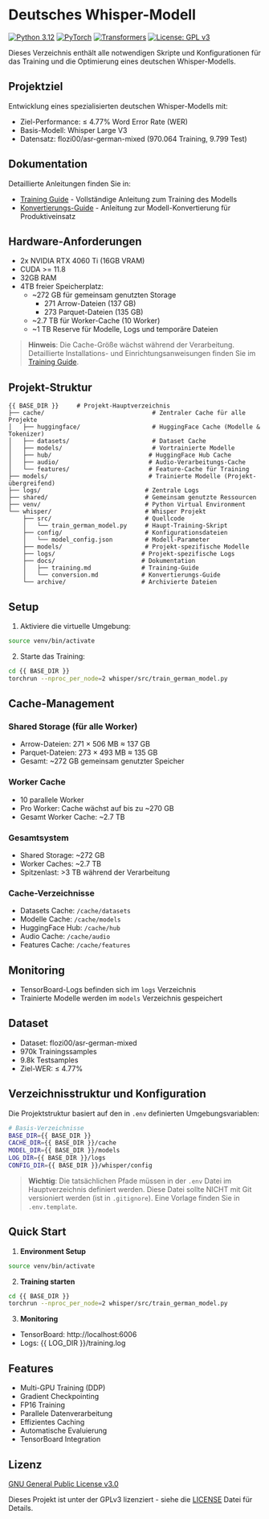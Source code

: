 # Deutsches Whisper-Modell 

[![Python 3.12](https://img.shields.io/badge/python-3.12-blue.svg)](https://www.python.org/downloads/release/python-3120/)
[![PyTorch](https://img.shields.io/badge/PyTorch-2.5.1-red.svg)](https://pytorch.org/)
[![Transformers](https://img.shields.io/badge/Transformers-4.46.3-orange.svg)](https://huggingface.co/docs/transformers/index)
[![License: GPL v3](https://img.shields.io/badge/License-GPLv3-blue.svg)](https://www.gnu.org/licenses/gpl-3.0)

Dieses Verzeichnis enthält alle notwendigen Skripte und Konfigurationen für das Training und die Optimierung eines deutschen Whisper-Modells.

## Projektziel

Entwicklung eines spezialisierten deutschen Whisper-Modells mit:
- Ziel-Performance: ≤ 4.77% Word Error Rate (WER)
- Basis-Modell: Whisper Large V3
- Datensatz: flozi00/asr-german-mixed (970.064 Training, 9.799 Test)

## Dokumentation

Detaillierte Anleitungen finden Sie in:
- [Training Guide](docs/training.md) - Vollständige Anleitung zum Training des Modells
- [Konvertierungs-Guide](docs/conversion.md) - Anleitung zur Modell-Konvertierung für Produktiveinsatz

## Hardware-Anforderungen

- 2x NVIDIA RTX 4060 Ti (16GB VRAM)
- CUDA >= 11.8
- 32GB RAM
- 4TB freier Speicherplatz:
  - ~272 GB für gemeinsam genutzten Storage
    - 271 Arrow-Dateien (137 GB)
    - 273 Parquet-Dateien (135 GB)
  - ~2.7 TB für Worker-Cache (10 Worker)
  - ~1 TB Reserve für Modelle, Logs und temporäre Dateien

> **Hinweis**: Die Cache-Größe wächst während der Verarbeitung. Detaillierte Installations- und Einrichtungsanweisungen finden Sie im [Training Guide](docs/training.md).

## Projekt-Struktur

```
{{ BASE_DIR }}     # Projekt-Hauptverzeichnis
├── cache/                              # Zentraler Cache für alle Projekte
│   ├── huggingface/                    # HuggingFace Cache (Modelle & Tokenizer)
│   ├── datasets/                       # Dataset Cache
│   ├── models/                         # Vortrainierte Modelle
│   ├── hub/                           # HuggingFace Hub Cache
│   ├── audio/                         # Audio-Verarbeitungs-Cache
│   └── features/                      # Feature-Cache für Training
├── models/                            # Trainierte Modelle (Projekt-übergreifend)
├── logs/                             # Zentrale Logs
├── shared/                           # Gemeinsam genutzte Ressourcen
├── venv/                             # Python Virtual Environment
└── whisper/                          # Whisper Projekt
    ├── src/                          # Quellcode
    │   └── train_german_model.py     # Haupt-Training-Skript
    ├── config/                       # Konfigurationsdateien
    │   └── model_config.json         # Modell-Parameter
    ├── models/                       # Projekt-spezifische Modelle
    ├── logs/                        # Projekt-spezifische Logs
    ├── docs/                        # Dokumentation
    │   ├── training.md              # Training-Guide
    │   └── conversion.md            # Konvertierungs-Guide
    └── archive/                     # Archivierte Dateien
```

## Setup

1. Aktiviere die virtuelle Umgebung:
```bash
source venv/bin/activate
```

2. Starte das Training:
```bash
cd {{ BASE_DIR }}
torchrun --nproc_per_node=2 whisper/src/train_german_model.py
```

## Cache-Management

### Shared Storage (für alle Worker)
- Arrow-Dateien: 271 × 506 MB ≈ 137 GB
- Parquet-Dateien: 273 × 493 MB ≈ 135 GB
- Gesamt: ~272 GB gemeinsam genutzter Speicher

### Worker Cache
- 10 parallele Worker
- Pro Worker: Cache wächst auf bis zu ~270 GB
- Gesamt Worker Cache: ~2.7 TB

### Gesamtsystem
- Shared Storage: ~272 GB
- Worker Caches: ~2.7 TB
- Spitzenlast: >3 TB während der Verarbeitung

### Cache-Verzeichnisse
- Datasets Cache: `/cache/datasets`
- Modelle Cache: `/cache/models`
- HuggingFace Hub: `/cache/hub`
- Audio Cache: `/cache/audio`
- Features Cache: `/cache/features`

## Monitoring

- TensorBoard-Logs befinden sich im `logs` Verzeichnis
- Trainierte Modelle werden im `models` Verzeichnis gespeichert

## Dataset

- Dataset: flozi00/asr-german-mixed
- 970k Trainingssamples
- 9.8k Testsamples
- Ziel-WER: ≤ 4.77%

## Verzeichnisstruktur und Konfiguration

Die Projektstruktur basiert auf den in `.env` definierten Umgebungsvariablen:

```bash
# Basis-Verzeichnisse
BASE_DIR={{ BASE_DIR }}
CACHE_DIR={{ BASE_DIR }}/cache
MODEL_DIR={{ BASE_DIR }}/models
LOG_DIR={{ BASE_DIR }}/logs
CONFIG_DIR={{ BASE_DIR }}/whisper/config
```

> **Wichtig**: Die tatsächlichen Pfade müssen in der `.env` Datei im Hauptverzeichnis definiert werden. 
> Diese Datei sollte NICHT mit Git versioniert werden (ist in `.gitignore`).
> Eine Vorlage finden Sie in `.env.template`.

## Quick Start

1. **Environment Setup**
```bash
source venv/bin/activate
```

2. **Training starten**
```bash
cd {{ BASE_DIR }}
torchrun --nproc_per_node=2 whisper/src/train_german_model.py
```

3. **Monitoring**
- TensorBoard: http://localhost:6006
- Logs: {{ LOG_DIR }}/training.log

## Features

- Multi-GPU Training (DDP)
- Gradient Checkpointing
- FP16 Training
- Parallele Datenverarbeitung
- Effizientes Caching
- Automatische Evaluierung
- TensorBoard Integration

## Lizenz

[GNU General Public License v3.0](https://www.gnu.org/licenses/gpl-3.0.html)

Dieses Projekt ist unter der GPLv3 lizenziert - siehe die [LICENSE](LICENSE) Datei für Details.
